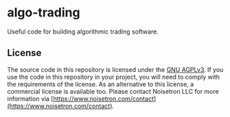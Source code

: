 # algo-trading
Useful code for building algorithmic trading software.

## License
The source code in this repository is licensed under the [GNU AGPLv3](https://github.com/noisetron/algo-trading/blob/main/LICENSE). If you use the code in this repository in your project, you will need to comply with the requirements of the license. As an alternative to this license, a commercial license is available too. Please contact Noisetron LLC for more information via [https://www.noisetron.com/contact](https://www.noisetron.com/contact). 
